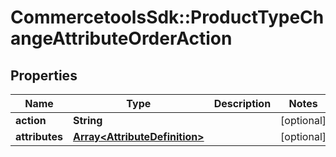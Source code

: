 # CommercetoolsSdk::ProductTypeChangeAttributeOrderAction

## Properties
Name | Type | Description | Notes
------------ | ------------- | ------------- | -------------
**action** | **String** |  | [optional] 
**attributes** | [**Array&lt;AttributeDefinition&gt;**](AttributeDefinition.md) |  | [optional] 

